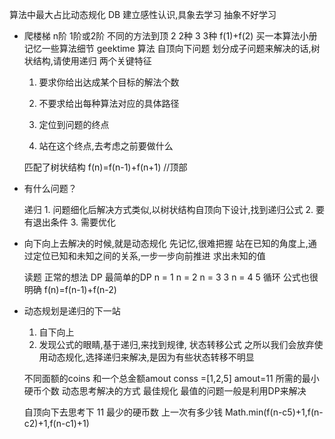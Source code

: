 算法中最大占比动态规化 DB
建立感性认识,具象去学习 抽象不好学习

- 爬楼梯 
    n阶
    1阶或2阶 不同的方法到顶
    2 2种
    3 3种 f(1)+f(2)
    买一本算法小册 记忆一些算法细节 geektime 算法
    自顶向下问题 划分成子问题来解决的话,树状结构,请使用递归
两个关键特征    
    1. 要求你给出达成某个目标的解法个数
    2. 不要求给出每种算法对应的具体路径


    3. 定位到问题的终点
    4. 站在这个终点,去考虑之前要做什么

    匹配了树状结构
    f(n)=f(n-1)+f(n+1) //顶部

- 有什么问题？

    递归
        1. 问题细化后解决方式类似,以树状结构自顶向下设计,找到递归公式
        2. 要有退出条件
        3. 需要优化

- 向下向上去解决的时候,就是动态规化 先记忆,很难把握
    站在已知的角度上,通过定位已知和未知之间的关系,一步一步向前推进
    求出未知的值

    读题 正常的想法 DP 最简单的DP 
    n = 1 n = 2
    n = 3 3
    n = 4 5 
    循环  公式也很明确 f(n)=f(n-1)+f(n-2)

- 动态规划是递归的下一站
    1. 自下向上
    2. 发现公式的眼睛,基于递归,来找到规律,
        状态转移公式
    之所以我们会放弃使用动态规化,选择递归来解决,是因为有些状态转移不明显

    不同面额的coins 和一个总金额amout
    conss =[1,2,5] amout=11
    所需的最小硬币个数
    动态思考解决的方式 最佳规化
    最值的问题一般是利用DP来解决

    自顶向下去思考下
    11 最少的硬币数
    上一次有多少钱 
    Math.min(f(n-c5)+1,f(n-c2)+1,f(n-c1)+1)
